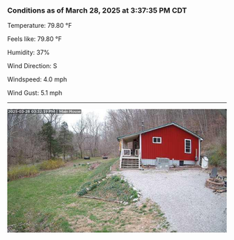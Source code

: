### Conditions as of March 28, 2025 at 3:37:35 PM CDT 

Temperature: 79.80 &deg;F

Feels like: 79.80 &deg;F

Humidity: 37%

Wind Direction: S

Windspeed: 4.0 mph

Wind Gust: 5.1 mph

---

<img src="./images/latest.jpeg"/>

